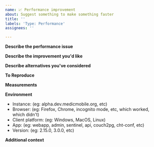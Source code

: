 ```yaml
---
name: 📈 Performance improvement
about: Suggest something to make something faster
title: ''
labels: 'Type: Performance'
assignees: ''

---
```


**Describe the performance issue**
<!-- A clear and concise description of what the problem is. Ex. It is slow when I [...] -->

**Describe the improvement you'd like**
<!-- A clear and concise description of what you want to happen. -->

**Describe alternatives you've considered**
<!-- A clear and concise description of any alternative solutions or features you've considered. -->

**To Reproduce**
<!--
Steps to record the performance metrics:
1. Go to '...'
2. Click on '....'
-->

**Measurements**
<!-- Record at least one measurement that you think should be improved. Ex. 5 seconds, 200MB memory usage, etc -->

**Environment**
- Instance: (eg: alpha.dev.medicmobile.org, etc)
- Browser: (eg: Firefox, Chrome, incognito mode, etc, which worked, which didn't)
- Client platform: (eg: Windows, MacOS, Linux)
- App: (eg: webapp, admin, sentinel, api, couch2pg, cht-conf, etc)
- Version: (eg: 2.15.0, 3.0.0, etc)

**Additional context**
<!-- Add any other context or screenshots about the feature request here. -->
